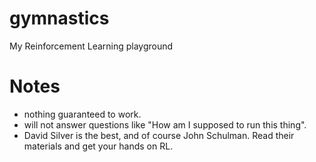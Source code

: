 # gymnastics
My Reinforcement Learning playground

# Notes
- nothing guaranteed to work.
- will not answer questions like "How am I supposed to run this thing".
- David Silver is the best, and of course John Schulman. Read their materials and get your hands on RL.
